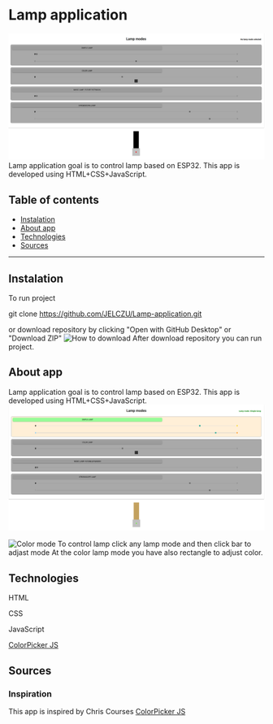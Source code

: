 # Lamp application
![The app](https://github.com/JELCZU/Lamp-application/blob/master/img/The%20app.PNG) 
Lamp application goal is to control lamp based on ESP32.
This app is developed using HTML+CSS+JavaScript.
## Table of contents
* [Instalation](#Instalation)
* [About app](#About-app)
* [Technologies](#Technologies)
* [Sources](#Sources)

---
## Instalation
To run project

git clone https://github.com/JELCZU/Lamp-application.git

or download repository by clicking "Open with GitHub Desktop" or "Download ZIP"
![How to download](https://github.com/JELCZU/Lamp-applicatio/blob/master/img/How%20to%20download.PNG) 
After download repository you can run project.
## About app
Lamp application goal is to control lamp based on ESP32.
This app is developed using HTML+CSS+JavaScript.
![Mode 1](https://github.com/JELCZU/Lamp-application/blob/master/img/Lamp%20mode.PNG) 

![Color mode](https://github.com/JELCZU/Catch-The-Fruit/blob/master/img/Lamp%20color%20mode.PNG) 
To control lamp click any lamp mode and then click bar to adjast mode
At the color lamp mode you have also rectangle to adjust color.
## Technologies
HTML

CSS

JavaScript

[ColorPicker JS](https://github.com/Simonwep/pickr) 
## Sources
### Inspiration
This app is inspired by Chris Courses [ColorPicker JS](https://github.com/Simonwep/pickr)  


